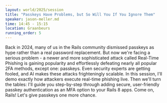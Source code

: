 ```yaml
---
layout: world/2025/session
title: "Passkeys Have Problems, but So Will You If You Ignore Them"
speaker: jason-meller.md
time: 14:45 - 15:15
location: Graanbeurs
running_order: 5
---
```


Back in 2024, many of us in the Rails community dismissed passkeys as hype rather than a real password replacement. But now we're facing a serious problem - a newer and more sophisticated attack called Real-Time Phishing is gaining popularity and effortlessly defeating nearly all popular 2FA methods, except one: passkeys. Even security experts are getting fooled, and AI makes these attacks frighteningly scalable. In this session, I'll demo exactly how attackers execute real-time phishing live. Then we'll turn the tables: I'll guide you step-by-step through adding secure, user-friendly passkey authentication as an MFA option to your Rails 8 apps. Come on, Rails! Let's give passkeys one more chance.
